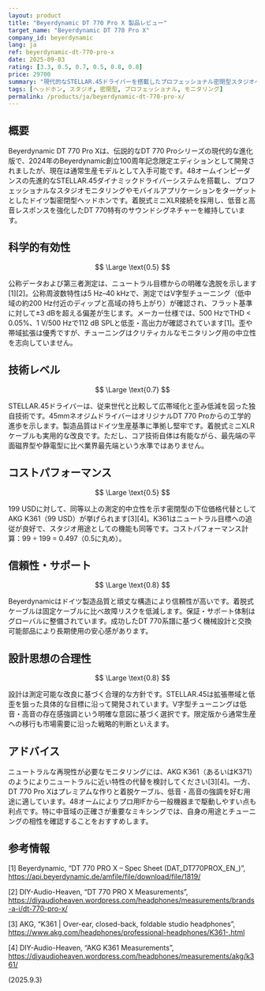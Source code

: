 ```yaml
---
layout: product
title: "Beyerdynamic DT 770 Pro X 製品レビュー"
target_name: "Beyerdynamic DT 770 Pro X"
company_id: beyerdynamic
lang: ja
ref: beyerdynamic-dt-770-pro-x
date: 2025-09-03
rating: [3.3, 0.5, 0.7, 0.5, 0.8, 0.8]
price: 29700
summary: "現代的なSTELLAR.45ドライバーを搭載したプロフェッショナル密閉型スタジオヘッドホン。Vシェイプのサウンドシグネチャーでモニタリング用途に強化された低音・高音レスポンスを持つ。"
tags: [ヘッドホン, スタジオ, 密閉型, プロフェッショナル, モニタリング]
permalink: /products/ja/beyerdynamic-dt-770-pro-x/
---
```


## 概要

Beyerdynamic DT 770 Pro Xは、伝説的なDT 770 Proシリーズの現代的な進化版で、2024年のBeyerdynamic創立100周年記念限定エディションとして開発されましたが、現在は通常生産モデルとして入手可能です。48オームインピーダンスの先進的なSTELLAR.45ダイナミックドライバーシステムを搭載し、プロフェッショナルなスタジオモニタリングやモバイルアプリケーションをターゲットとしたドイツ製密閉型ヘッドホンです。着脱式ミニXLR接続を採用し、低音と高音レスポンスを強化したDT 770特有のサウンドシグネチャーを維持しています。

## 科学的有効性

$$ \Large \text{0.5} $$

公称データおよび第三者測定は、ニュートラル目標からの明確な逸脱を示します[1][2]。公称周波数特性は5 Hz–40 kHzで、測定ではV字型チューニング（低中域の約200 Hz付近のディップと高域の持ち上がり）が確認され、フラット基準に対して±3 dBを超える偏差が生じます。メーカー仕様では、500 HzでTHD < 0.05%、1 V/500 Hzで112 dB SPLと低歪・高出力が確認されています[1]。歪や帯域拡張は優秀ですが、チューニングはクリティカルなモニタリング用の中立性を志向していません。

## 技術レベル

$$ \Large \text{0.7} $$

STELLAR.45ドライバーは、従来世代と比較して広帯域化と歪み低減を図った独自技術です。45mmネオジムドライバーはオリジナルDT 770 Proからの工学的進歩を示します。製造品質はドイツ生産基準に準拠し堅牢です。着脱式ミニXLRケーブルも実用的な改良です。ただし、コア技術自体は有能ながら、最先端の平面磁界型や静電型に比べ業界最先端という水準ではありません。

## コストパフォーマンス

$$ \Large \text{0.5} $$

199 USDに対して、同等以上の測定的中立性を示す密閉型の下位価格代替としてAKG K361（99 USD）が挙げられます[3][4]。K361はニュートラル目標への追従が良好で、スタジオ用途としての機能も同等です。コストパフォーマンス計算：99 ÷ 199 = 0.497（0.5に丸め）。

## 信頼性・サポート

$$ \Large \text{0.8} $$

Beyerdynamicはドイツ製造品質と頑丈な構造により信頼性が高いです。着脱式ケーブルは固定ケーブルに比べ故障リスクを低減します。保証・サポート体制はグローバルに整備されています。成功したDT 770系譜に基づく機械設計と交換可能部品により長期使用の安心感があります。

## 設計思想の合理性

$$ \Large \text{0.8} $$

設計は測定可能な改良に基づく合理的な方針です。STELLAR.45は拡張帯域と低歪を狙った具体的な目標に沿って開発されています。V字型チューニングは低音・高音の存在感強調という明確な意図に基づく選択です。限定版から通常生産への移行も市場需要に沿った戦略的判断といえます。

## アドバイス

ニュートラルな再現性が必要なモニタリングには、AKG K361（あるいはK371）のようによりニュートラルに近い特性の代替を検討してください[3][4]。一方、DT 770 Pro Xはプレミアムな作りと着脱ケーブル、低音・高音の強調を好む用途に適しています。48オームによりプロ用IFから一般機器まで駆動しやすい点も利点です。特に中音域の正確さが重要なミキシングでは、自身の用途とチューニングの相性を確認することをおすすめします。

## 参考情報

[1] Beyerdynamic, “DT 770 PRO X – Spec Sheet (DAT_DT770PROX_EN_)”, https://api.beyerdynamic.de/amfile/file/download/file/1819/

[2] DIY-Audio-Heaven, “DT 770 PRO X Measurements”, https://diyaudioheaven.wordpress.com/headphones/measurements/brands-a-i/dt-770-pro-x/

[3] AKG, “K361 | Over-ear, closed-back, foldable studio headphones”, https://www.akg.com/headphones/professional-headphones/K361-.html

[4] DIY-Audio-Heaven, “AKG K361 Measurements”, https://diyaudioheaven.wordpress.com/headphones/measurements/akg/k361/

(2025.9.3)

